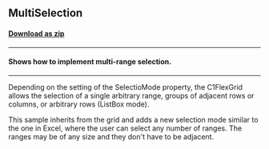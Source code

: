 ## MultiSelection
#### [Download as zip](https://minhaskamal.github.io/DownGit/#/home?url=https://github.com/GrapeCity/ComponentOne-WinForms-Samples/tree/master/NetFramework\FlexGrid\CS\MultiSelection)
____
#### Shows how to implement multi-range selection.
____
Depending on the setting of the SelectioMode property, the C1FlexGrid allows the selection of a single arbitrary range, groups of adjacent rows or columns, or arbitrary rows (ListBox mode). 

This sample inherits from the grid and adds a new selection mode similar to the one in Excel, where the user can select any number of ranges. The ranges may be of any size and they don't have to be adjacent. 



